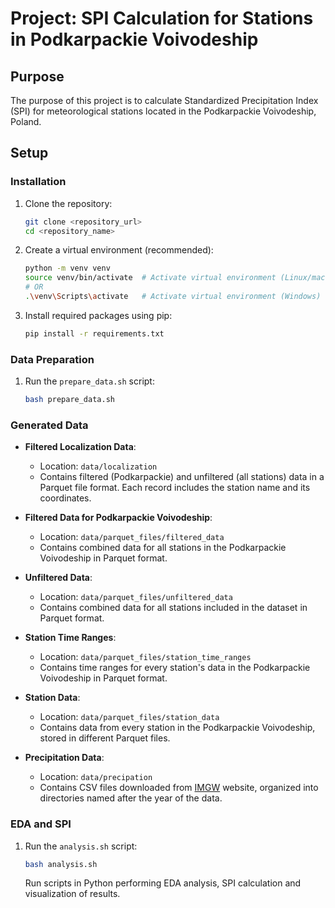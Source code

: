 # Project: SPI Calculation for Stations in Podkarpackie Voivodeship

## Purpose
The purpose of this project is to calculate Standardized Precipitation Index (SPI) for meteorological stations located in the Podkarpackie Voivodeship, Poland.

## Setup

### Installation
1. Clone the repository:
    ```bash
    git clone <repository_url>
    cd <repository_name>
    ```

2. Create a virtual environment (recommended):
    ```bash
    python -m venv venv
    source venv/bin/activate  # Activate virtual environment (Linux/macOS)
    # OR
    .\venv\Scripts\activate   # Activate virtual environment (Windows)
    ```

3. Install required packages using pip:
    ```bash
    pip install -r requirements.txt
    ```

### Data Preparation
1. Run the `prepare_data.sh` script:
    ```bash
    bash prepare_data.sh
    ```

### Generated Data
- **Filtered Localization Data**: 
    - Location: `data/localization`
    - Contains filtered (Podkarpackie) and unfiltered (all stations) data in a Parquet file format. Each record includes the station name and its coordinates.

- **Filtered Data for Podkarpackie Voivodeship**: 
    - Location: `data/parquet_files/filtered_data`
    - Contains combined data for all stations in the Podkarpackie Voivodeship in Parquet format.

- **Unfiltered Data**: 
    - Location: `data/parquet_files/unfiltered_data`
    - Contains combined data for all stations included in the dataset in Parquet format.

- **Station Time Ranges**:
    - Location: `data/parquet_files/station_time_ranges`
    - Contains time ranges for every station's data in the Podkarpackie Voivodeship in Parquet format.

- **Station Data**: 
    - Location: `data/parquet_files/station_data`
    - Contains data from every station in the Podkarpackie Voivodeship, stored in different Parquet files.

- **Precipitation Data**:
    - Location: `data/precipation`
    - Contains CSV files downloaded from [IMGW](https://danepubliczne.imgw.pl/) website, organized into directories named after the year of the data.
### EDA and SPI
1. Run the `analysis.sh` script:
    ```bash
    bash analysis.sh
    ```
    Run scripts in Python performing EDA analysis, SPI calculation and visualization of results.